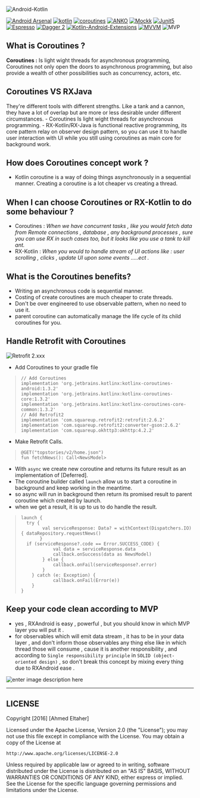 
![Android-Kotlin](https://github.com/ahmedeltaher/Kotlin-MVP/blob/master/readme-images/androkotlin.png)




[![Android Arsenal](https://img.shields.io/badge/Android%20Arsenal-android--best--practices-brightgreen.svg?style=flat)](https://android-arsenal.com/details/3/4975)
 [![kotlin](https://img.shields.io/badge/Kotlin-1.3.xxx-brightgreen.svg)](https://kotlinlang.org/)
 [![coroutines](https://img.shields.io/badge/coroutines-asynchronous-red.svg)](https://kotlinlang.org/docs/reference/coroutines-overview.html) [![ANKO](https://img.shields.io/badge/Anko-commons-blue.svg)](https://github.com/Kotlin/anko) [![Mockk](https://img.shields.io/badge/Mockk-testing-yellow.svg)](https://mockk.io/)      [![Junit5](https://img.shields.io/badge/Junit5-testing-yellowgreen.svg)](https://junit.org/junit5/)   [![Espresso](https://img.shields.io/badge/Espresso-testing-lightgrey.svg)](https://developer.android.com/training/testing/espresso/)  [![Dagger 2](https://img.shields.io/badge/Dagger-2.xx-orange.svg)](https://google.github.io/dagger/)  [![Kotlin-Android-Extensions ](https://img.shields.io/badge/Kotlin--Android--Extensions-plugin-red.svg)](https://kotlinlang.org/docs/tutorials/android-plugin.html) [![MVVM ](https://img.shields.io/badge/Clean--Code-MVVM-brightgreen.svg)](https://github.com/googlesamples/android-architecture)
![MVP ](https://img.shields.io/badge/Clean--Code-MVP-brightgreen.svg)


**What is Coroutines ?**
-------------------
 **Coroutines :**
Is light wight threads for asynchronous programming, Coroutines not only open the doors to
asynchronous programming, but also provide a wealth of other possibilities such as concurrency, actors, etc.

**Coroutines VS RXJava**
-------------------
They're different tools with different strengths. Like a tank and a cannon, they have a lot of overlap but are more or less desirable under different circumstances.
        - Coroutines Is light wight threads for asynchronous programming.
        - RX-Kotlin/RX-Java is functional reactive programming, its core pattern relay on
        observer design pattern, so you can use it to handle user interaction with UI while you
        still using coroutines as main core for background work.

**How does Coroutines concept work ?**
------------
 - Kotlin coroutine is a way of doing things asynchronously in a sequential manner. Creating a coroutine is a lot cheaper vs creating a thread.


**When I can choose Coroutines or RX-Kotlin to do some behaviour ?**
--------------------------
 - Coroutines : *When we have concurrent tasks , like you would fetch data from Remote connections
 , database , any background processes , sure you can use RX in such cases too, but it looks like
  you use a tank to kill ant.*
 - RX-Kotlin : *When you would to handle stream of UI actions like : user scrolling , clicks ,
 update UI upon some events .....ect .*


**What is the Coroutines benefits?**
-----------------------------

 - Writing an asynchronous code is sequential manner.
 - Costing of create coroutines are much cheaper to crate threads.
 - Don't be over engineered to use observable pattern, when no need to use it.
 - parent coroutine can automatically manage the life cycle of its child coroutines for you.


**Handle Retrofit with Coroutines**
-----------------------------
![Retrofit 2.xxx](https://github.com/ahmedeltaher/Android-Clean-Architecture-MVVM-MVP/blob/kotlin-mvvm-dagger/readme-images/8399.png)

 - Add Coroutines to your gradle file

>     // Add Coroutines
>     implementation 'org.jetbrains.kotlinx:kotlinx-coroutines-android:1.3.2'
>     implementation 'org.jetbrains.kotlinx:kotlinx-coroutines-core:1.3.2'
>     implementation 'org.jetbrains.kotlinx:kotlinx-coroutines-core-common:1.3.2'
>     // Add Retrofit2
>     implementation 'com.squareup.retrofit2:retrofit:2.6.2'
>     implementation 'com.squareup.retrofit2:converter-gson:2.6.2'
>     implementation 'com.squareup.okhttp3:okhttp:4.2.2'


- Make Retrofit Calls.

>     @GET("topstories/v2/home.json")
>     fun fetchNews(): Call<NewsModel>


 - With ```async``` we create new coroutine and returns its future result as an implementation of [Deferred].
 - The coroutine builder called ```launch``` allow us to start a coroutine in background and keep working in the meantime.
 - so async will run in background then return its promised result to parent coroutine which
 created by launch.
 - when we get a result, it is up to us to do handle the result.





>     launch {
>       try {
>             val serviceResponse: Data? = withContext(Dispatchers.IO) { dataRepository.requestNews()
>            }
>       if (serviceResponse?.code == Error.SUCCESS_CODE) {
>                 val data = serviceResponse.data
>                 callback.onSuccess(data as NewsModel)
>             } else {
>                 callback.onFail(serviceResponse?.error)
>             }
>         } catch (e: Exception) {
>                 callback.onFail(Error(e))
>         }
>     }


**Keep your code clean according to MVP**
-----------------------------
 - yes , RXAndroid is easy , powerful , but you should know in which MVP
          layer you will put it .
 - for observables which will emit data stream , it has to be in your
   data layer , and don't inform those observables any thing else like
   in which thread those will consume , cause it is another
   responsibility , and according to `Single responsibility principle`
   in `SOLID (object-oriented design)` , so don't break this concept by
   mixing every thing due to RXAndroid ease .


![enter image description here](https://lh3.googleusercontent.com/-C7BXAK1LhZk/WGFSXnV6UvI/AAAAAAAAHiw/7-r9dmdNyAIsjsOueZICV7PSoLtkPOEBACLcB/s0/MVP.jpg "MVP.jpg")



----------
**LICENSE**
-------------------


Copyright [2016] [Ahmed Eltaher]

Licensed under the Apache License, Version 2.0 (the "License");
you may not use this file except in compliance with the License.
You may obtain a copy of the License at

    http://www.apache.org/licenses/LICENSE-2.0

Unless required by applicable law or agreed to in writing, software
distributed under the License is distributed on an "AS IS" BASIS,
WITHOUT WARRANTIES OR CONDITIONS OF ANY KIND, either express or implied.
See the License for the specific language governing permissions and
limitations under the License.
